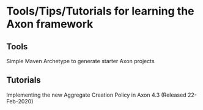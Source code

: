 # Tools/Tips/Tutorials for learning the Axon framework

## Tools

  Simple Maven Archetype to generate starter Axon projects

## Tutorials

   Implementing the new Aggregate Creation Policy in Axon 4.3 (Released 22-Feb-2020)
